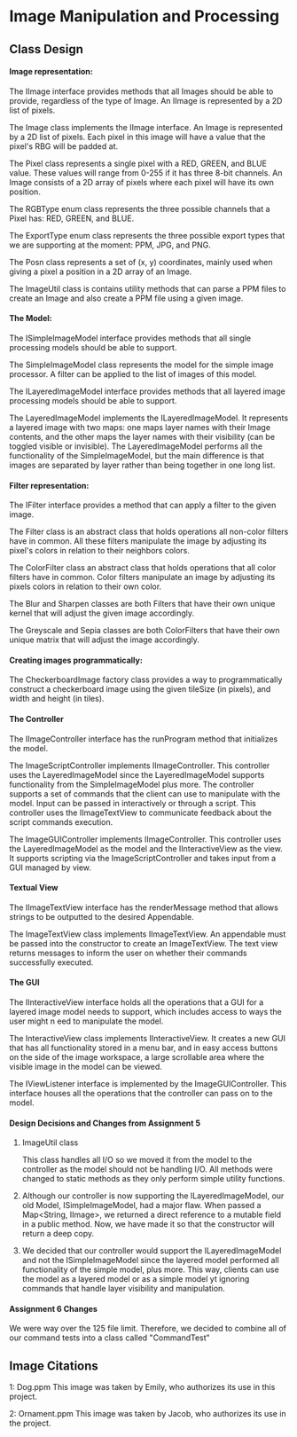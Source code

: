 
Image Manipulation and Processing
===============================================  

Class Design
------------

#### Image representation:

The IImage interface provides methods that all Images should be able to provide, regardless of 
the type of Image. An IImage is represented by a 2D list of pixels.

The Image class implements the IImage interface. An Image is represented by a 2D list of pixels.
Each pixel in this image will have a value that the pixel's RBG will be padded at. 

The Pixel class represents a single pixel with a RED, GREEN, and BLUE value. These values
will range from 0-255 if it has three 8-bit channels. An Image consists of a 2D array of pixels
where each pixel will have its own position.

The RGBType enum class represents the three possible channels that a Pixel has: RED, GREEN,
and BLUE.

The ExportType enum class represents the three possible export types that we are supporting at the 
moment: PPM, JPG, and PNG.

The Posn class represents a set of (x, y) coordinates, mainly used when giving a pixel a
position in a 2D array of an Image.

The ImageUtil class is contains utility methods that can parse a PPM files to create an Image and
also create a PPM file using a given image.


#### The Model:

The ISimpleImageModel interface provides methods that all single processing models should be able 
to support.

The SimpleImageModel class represents the model for the simple image processor. A filter can be 
applied to the list of images of this model. 

The ILayeredImageModel interface provides methods that all layered image processing models
should be able to support. 

The LayeredImageModel implements the ILayeredImageModel. It represents a layered image with two 
maps: one maps layer names with their Image contents, and the other maps the layer names with
their visibility (can be toggled visible or invisible). The LayeredImageModel performs
all the functionality of the SimpleImageModel, but the main difference is that images are 
separated by layer rather than being together in one long list.


#### Filter representation:

The IFilter interface provides a method that can apply a filter to the given image. 

The Filter class is an abstract class that holds operations all non-color filters have in common. 
All these filters manipulate the image by adjusting its pixel's colors in relation to their
neighbors colors.

The ColorFilter class an abstract class that holds operations that all color filters have in
common. Color filters manipulate an image by adjusting its pixels colors in relation to their own
color.

The Blur and Sharpen classes are both Filters that have their own unique kernel that will adjust 
the given image accordingly. 

The Greyscale and Sepia classes are both ColorFilters that have their own unique matrix that
will adjust the image accordingly.


#### Creating images programmatically: 

The CheckerboardImage factory class provides a way to programmatically construct a checkerboard 
image using the given tileSize (in pixels), and width and height (in tiles).


#### The Controller

The IImageController interface has the runProgram method that initializes the model.

The ImageScriptController implements IImageController. This controller uses the LayeredImageModel 
since the LayeredImageModel supports functionality from the SimpleImageModel plus more. The 
controller supports a set of commands that the client can use to manipulate with the model. 
Input can be passed in interactively or through a script. This controller uses the IImageTextView 
to communicate feedback about the script commands execution.

The ImageGUIController implements IImageController. This controller uses the LayeredImageModel as
the model and the IInteractiveView as the view. It supports scripting via the ImageScriptController
and takes input from a GUI managed by view.

#### Textual View

The IImageTextView interface has the renderMessage method that allows strings to be outputted 
to the desired Appendable.

The ImageTextView class implements IImageTextView. An appendable must be passed into 
the constructor to create an ImageTextView. The text view returns messages to inform the
user on whether their commands successfully executed.

#### The GUI

The IInteractiveView interface holds all the operations that a GUI for a layered image model needs
to support, which includes access to ways the user might n eed to manipulate the model.

The InteractiveView class implements IInteractiveView. It creates a new GUI that has all 
functionality stored in a menu bar, and in easy access buttons on the side of the image workspace, 
a large scrollable area where the visible image in the model can be viewed.

The IViewListener interface is implemented by the ImageGUIController. This interface houses all
the operations that the controller can pass on to the model. 



#### Design Decisions and Changes from Assignment 5

1. ImageUtil class
   
   This class handles all I/O so we moved it from the model to the controller as the model should 
   not be handling I/O. All methods were changed to static methods as they only perform simple
   utility functions.     

2. Although our controller is now supporting the ILayeredImageModel, our old Model, 
   ISimpleImageModel, had a major flaw. When passed a Map<String, IImage>, we returned a 
   direct reference to a mutable field in a public method. Now, we have made it so that
   the constructor will return a deep copy. 

3. We decided that our controller would support the ILayeredImageModel and not the ISimpleImageModel
   since the layered model performed all functionality of the simple model, plus more. This way, 
   clients can use the model as a layered model or as a simple model yt ignoring commands that
   handle layer visibility and manipulation.
   
#### Assignment 6 Changes
We were way over the 125 file limit. Therefore, we decided to combine all of our command tests 
into a class called "CommandTest"

Image Citations
---------------
1: Dog.ppm
This image was taken by Emily, who authorizes its use in this project.

2: Ornament.ppm
This image was taken by Jacob, who authorizes its use in the project. 